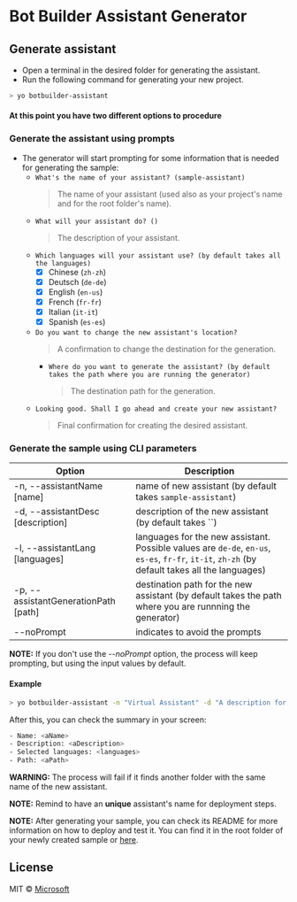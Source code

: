 # Bot Builder Assistant Generator

## Generate assistant

- Open a terminal in the desired folder for generating the assistant.
- Run the following command for generating your new project.

```bash
> yo botbuilder-assistant
```

#### **At this point you have two different options to procedure**

### Generate the assistant using prompts

- The generator will start prompting for some information that is needed for generating the sample:
    - `What's the name of your assistant? (sample-assistant)`
        > The name of your assistant (used also as your project's name and for the root folder's name).
    - `What will your assistant do? ()`
        > The description of your assistant.
    - `Which languages will your assistant use? (by default takes all the languages)`
        - [x] Chinese (`zh-zh`)
        - [x] Deutsch (`de-de`)
        - [x] English (`en-us`)
        - [x] French (`fr-fr`)
        - [x] Italian (`it-it`)
        - [x] Spanish (`es-es`)
    - `Do you want to change the new assistant's location?`
        > A confirmation to change the destination for the generation.
        - `Where do you want to generate the assistant? (by default takes the path where you are running the generator)`
            > The destination path for the generation.
    - `Looking good. Shall I go ahead and create your new assistant?`
        > Final confirmation for creating the desired assistant.

### Generate the sample using CLI parameters

| Option                            | Description                                                                                                  |
|-----------------------------------|--------------------------------------------------------------------------------------------------------------|
| -n, --assistantName [name]              | name of new assistant (by default takes `sample-assistant`)                                                          |
| -d, --assistantDesc [description]       | description of the new assistant (by default takes ``) |
| -l, --assistantLang [languages]| languages for the new assistant. Possible values are `de-de`, `en-us`, `es-es`, `fr-fr`, `it-it`, `zh-zh` (by default takes all the languages)| 
| -p, --assistantGenerationPath [path]    | destination path for the new assistant (by default takes the path where you are runnning the generator)            |
| --noPrompt                        | indicates to avoid the prompts                                                                               |

**NOTE:** If you don't use the _--noPrompt_ option, the process will keep prompting, but using the input values by default.

#### Example

```bash
> yo botbuilder-assistant -n "Virtual Assistant" -d "A description for my new assistant" -l "en-us,es-es" -p "\aPath" --noPrompt
```

After this, you can check the summary in your screen:
```bash
- Name: <aName>
- Description: <aDescription>
- Selected languages: <languages>
- Path: <aPath>
```

**WARNING:** The process will fail if it finds another folder with the same name of the new assistant.

**NOTE:** Remind to have an **unique** assistant's name for deployment steps. 

**NOTE:** After generating your sample, you can check its README for more information on how to deploy and test it. You can find it in the root folder of your newly created sample or [here](https://github.com/Microsoft/AI/blob/master/docs/virtual-assistant/src/typescript/gettingstarted.md).

## License

MIT © [Microsoft](http://dev.botframework.com)